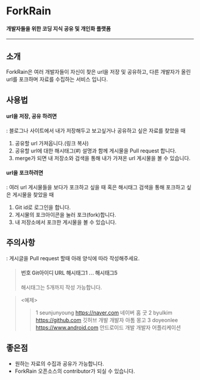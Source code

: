 # ForkRain
#### 개발자들을 위한 코딩 지식 공유 및 개인화 플랫폼
---

## 소개
ForkRain은 여러 개발자들이 자신이 찾은 url을 저장 및 공유하고,
다른 개발자가 올린 url를 포크하며 자료를 수집하는 서비스 입니다.

## 사용법
#### url을 저장, 공유 하려면
: 블로그나 사이트에서 내가 저장해두고 보고싶거나 공유하고 싶은 자료를 찾았을 때
1. 공유할 url 가져옵니다.(링크 복사)
2. 공유할 url에 대한 해시태그(#) 설명과 함께 게시물을 Pull request 합니다.
3. merge가 되면 내 저장소와 검색을 통해 내가 가져온 url 게시물을 볼 수 있습니다.

#### url을 포크하려면
: 여러 url 게시물들을 보다가 포크하고 싶을 때 혹은 해시태그 검색을 통해 포크하고 싶은 게시물을 찾았을 때
1. Git id로 로그인을 합니다.
2. 게시물의 포크아이콘을 눌러 포크(fork)합니다.
3. 내 저장소에서 포크한 게시물을 볼 수 있습니다.

## 주의사항
: 게시글을 Pull request 할때 아래 양식에 따라 작성해주세요.

>#### 번호 Git아이디 URL 해시태그1 ... 해시태그5
>해시태그는 5개까지 작성 가능합니다.

><예제>
>>1 seunjunyoung https://naver.com 네이버 홈 굿
>>2 byulkim  https://github.com 깃허브 개발 개발자 아톰 몽고
>>3 doyeonlee https://www.android.com 안드로이드 개발 개발자 어플리케이션

## 좋은점
* 원하는 자료의 수집과 공유가 가능합니다.
* ForkRain 오픈소스의 contributor가 되실 수 있습니다.